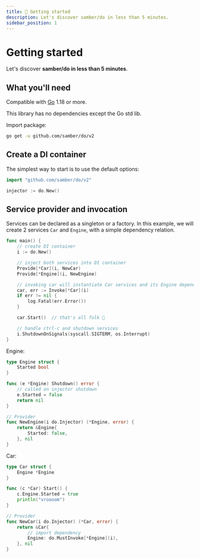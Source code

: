 ```yaml
---
title: 🚀 Getting started
description: Let's discover samber/do in less than 5 minutes.
sidebar_position: 1
---
```


# Getting started

Let's discover **samber/do in less than 5 minutes**.

## What you'll need

Compatible with [Go](https://go.dev/doc/install/) 1.18 or more.

This library has no dependencies except the Go std lib.

Import package:

```sh
go get -u github.com/samber/do/v2
```

## Create a DI container

The simplest way to start is to use the default options:

```go
import "github.com/samber/do/v2"

injector := do.New()
```

## Service provider and invocation

Services can be declared as a singleton or a factory. In this example, we will create 2 services `Car` and `Engine`, with a simple dependency relation.

```go
func main() {
    // create DI container
    i := do.New()

    // inject both services into DI container
    Provide[*Car](i, NewCar)
    Provide[*Engine](i, NewEngine)

    // invoking car will instantiate Car services and its Engine dependency
    car, err := Invoke[*Car](i)
    if err != nil {
        log.Fatal(err.Error())
    }

    car.Start()  // that's all folk 🤗

    // handle ctrl-c and shutdown services
    i.ShutdownOnSignals(syscall.SIGTERM, os.Interrupt)
}
```

Engine:

```go
type Engine struct {
    Started bool
}

func (e *Engine) Shutdown() error {
    // called on injector shutdown
    e.Started = false
    return nil
}

// Provider
func NewEngine(i do.Injector) (*Engine, error) {
    return &Engine{
        Started: false,
    }, nil
}
```

Car:

```go
type Car struct {
    Engine *Engine
}

func (c *Car) Start() {
    c.Engine.Started = true
    println("vroooom")
}

// Provider
func NewCar(i do.Injector) (*Car, error) {
    return &Car{
        // import dependency
        Engine: do.MustInvoke[*Engine](i),
    }, nil
}
```
